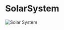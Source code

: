 # SolarSystem
 
![Solar System](https://user-images.githubusercontent.com/59318982/176197696-f8cbd867-7418-42d6-a010-fe1dbd218a01.PNG)
